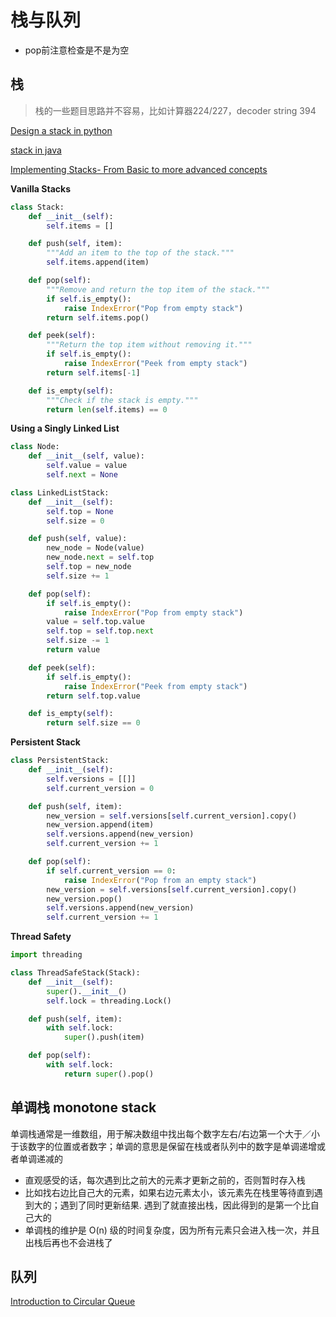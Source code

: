 # 栈与队列

- pop前注意检查是不是为空

## 栈

> 栈的一些题目思路并不容易，比如计算器224/227，decoder string 394

[Design a stack in python](https://www.geeksforgeeks.org/design-a-stack-that-supports-getmin-in-o1-time-and-o1-extra-space/)

[stack in java](https://algs4.cs.princeton.edu/code/edu/princeton/cs/algs4/Stack.java.html)

[Implementing Stacks- From Basic to more advanced concepts](https://machine-learning-made-simple.medium.com/implementing-stacks-from-basic-to-more-advanced-concepts-98fb06924936)

**Vanilla Stacks**

```python
class Stack:
    def __init__(self):
        self.items = []

    def push(self, item):
        """Add an item to the top of the stack."""
        self.items.append(item)

    def pop(self):
        """Remove and return the top item of the stack."""
        if self.is_empty():
            raise IndexError("Pop from empty stack")
        return self.items.pop()

    def peek(self):
        """Return the top item without removing it."""
        if self.is_empty():
            raise IndexError("Peek from empty stack")
        return self.items[-1]

    def is_empty(self):
        """Check if the stack is empty."""
        return len(self.items) == 0
```

**Using a Singly Linked List**

```python
class Node:
    def __init__(self, value):
        self.value = value
        self.next = None

class LinkedListStack:
    def __init__(self):
        self.top = None
        self.size = 0

    def push(self, value):
        new_node = Node(value)
        new_node.next = self.top
        self.top = new_node
        self.size += 1

    def pop(self):
        if self.is_empty():
            raise IndexError("Pop from empty stack")
        value = self.top.value
        self.top = self.top.next
        self.size -= 1
        return value

    def peek(self):
        if self.is_empty():
            raise IndexError("Peek from empty stack")
        return self.top.value

    def is_empty(self):
        return self.size == 0
```

**Persistent Stack**

```python
class PersistentStack:
    def __init__(self):
        self.versions = [[]]
        self.current_version = 0

    def push(self, item):
        new_version = self.versions[self.current_version].copy()
        new_version.append(item)
        self.versions.append(new_version)
        self.current_version += 1

    def pop(self):
        if self.current_version == 0:
            raise IndexError("Pop from an empty stack")
        new_version = self.versions[self.current_version].copy()
        new_version.pop()
        self.versions.append(new_version)
        self.current_version += 1
```

**Thread Safety**

```python
import threading

class ThreadSafeStack(Stack):
    def __init__(self):
        super().__init__()
        self.lock = threading.Lock()

    def push(self, item):
        with self.lock:
            super().push(item)

    def pop(self):
        with self.lock:
            return super().pop()
```

## 单调栈 monotone stack

单调栈通常是一维数组，用于解决数组中找出每个数字左右/右边第一个大于／小于该数字的位置或者数字；单调的意思是保留在栈或者队列中的数字是单调递增或者单调递减的

- 直观感受的话，每次遇到比之前大的元素才更新之前的，否则暂时存入栈
- 比如找右边比自己大的元素，如果右边元素太小，该元素先在栈里等待直到遇到大的；遇到了同时更新结果. 遇到了就直接出栈，因此得到的是第一个比自己大的
- 单调栈的维护是 O(n) 级的时间复杂度，因为所有元素只会进入栈一次，并且出栈后再也不会进栈了

## 队列

[Introduction to Circular Queue](https://www.geeksforgeeks.org/introduction-to-circular-queue/)
